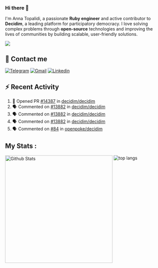### Hi there 👋

I'm Anna Topalidi, a passionate **Ruby engineer** and active contributor to **Decidim**, a leading platform for participatory democracy. I love solving complex problems through **open-source** technologies and improving the lives of communities by building scalable, user-friendly solutions.

<img src="https://komarev.com/ghpvc/?username=antopalidi&color=blueviolet&style=for-the-badge">

## 📩 Contact me 
[![Telegram](https://img.shields.io/badge/Telegram-2CA5E0?style=for-the-badge&logo=telegram&logoColor=white)](https://t.me/anna_top)
[![Gmail](https://img.shields.io/badge/email-D14836?style=for-the-badge&logo=gmail&logoColor=white)](mailto:topalididev@gmail.com)
[![Linkedin](https://img.shields.io/badge/LinkedIn-0077B5?style=for-the-badge&logo=linkedin&logoColor=white)](https://www.linkedin.com/in/topalidi/)
<!-- [![Codewars](https://img.shields.io/badge/Codewars-B1361E?style=for-the-badge&logo=Codewars&logoColor=white)](https://www.codewars.com/users/antopalidi) -->

## :zap: Recent Activity

<!--START_SECTION:activity-->
1. 💪 Opened PR [#14387](https://github.com/decidim/decidim/pull/14387) in [decidim/decidim](https://github.com/decidim/decidim)
2. 🗣 Commented on [#13882](https://github.com/decidim/decidim/pull/13882#issuecomment-2740503087) in [decidim/decidim](https://github.com/decidim/decidim)
3. 🗣 Commented on [#13882](https://github.com/decidim/decidim/pull/13882#issuecomment-2740256527) in [decidim/decidim](https://github.com/decidim/decidim)
4. 🗣 Commented on [#13882](https://github.com/decidim/decidim/pull/13882#issuecomment-2739655711) in [decidim/decidim](https://github.com/decidim/decidim)
5. 🗣 Commented on [#84](https://github.com/openpoke/decidim/pull/84#issuecomment-2733150517) in [openpoke/decidim](https://github.com/openpoke/decidim)
<!--END_SECTION:activity-->

## My Stats :
<!--
<img alt="activity" src="https://streak-stats.demolab.com?user=antopalidi" />
-->
<div>
<img align="top" width="350px" alt="Github Stats" src="https://github-readme-stats-git-master-antopalidis-projects.vercel.app/api?username=antopalidi&count_private=true&show_icons=true&hide_border=true" />
<img align="top" alt="top langs" src="https://github-readme-stats-git-master-antopalidis-projects.vercel.app/api/top-langs/?username=antopalidi&layout=compact" />
 </div>

<!--
**antopalidi/antopalidi** is a ✨ _special_ ✨ repository because its `README.md` (this file) appears on your GitHub profile.
-->
